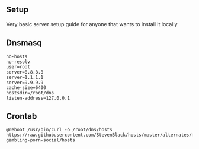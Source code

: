## Setup
Very basic server setup guide for anyone that wants to install it locally

## Dnsmasq
```
no-hosts
no-resolv
user=root
server=8.8.8.8
server=1.1.1.1
server=9.9.9.9
cache-size=6400
hostsdir=/root/dns
listen-address=127.0.0.1
```

## Crontab
```
@reboot /usr/bin/curl -o /root/dns/hosts https://raw.githubusercontent.com/StevenBlack/hosts/master/alternates/fakenews-gambling-porn-social/hosts
```

